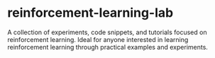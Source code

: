# reinforcement-learning-lab
A collection of experiments, code snippets, and tutorials focused on reinforcement learning. Ideal for anyone interested in learning reinforcement learning through practical examples and experiments.
